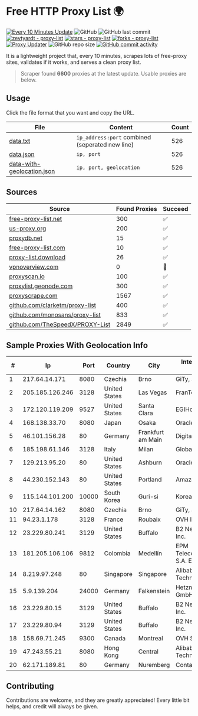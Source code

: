 
# Free HTTP Proxy List 🌍

[![Every 10 Minutes Update](https://github.com/mertguvencli/http-proxy-list/actions/workflows/main.yml/badge.svg?branch=main)](https://github.com/mertguvencli/http-proxy-list/actions/workflows/main.yml)
![GitHub](https://img.shields.io/github/license/mertguvencli/http-proxy-list)
![GitHub last commit](https://img.shields.io/github/last-commit/mertguvencli/http-proxy-list)
[![zevtyardt - proxy-list](https://img.shields.io/static/v1?label=zevtyardt&message=proxy-list&color=blue&logo=github)](https://github.com/zevtyardt/proxy-list "Go to GitHub repo")
[![stars - proxy-list](https://img.shields.io/github/stars/zevtyardt/proxy-list?style=social)](https://github.com/zevtyardt/proxy-list)
[![forks - proxy-list](https://img.shields.io/github/forks/zevtyardt/proxy-list?style=social)](https://github.com/zevtyardt/proxy-list)
[![Proxy Updater](https://github.com/zevtyardt/proxy-list/workflows/Proxy%20Updater/badge.svg)](https://github.com/zevtyardt/proxy-list/actions?query=workflow:"Proxy+Updater")
![GitHub repo size](https://img.shields.io/github/repo-size/zevtyardt/proxy-list)
[![GitHub commit activity](https://img.shields.io/github/commit-activity/m/zevtyardt/proxy-list?logo=commits)](https://github.com/zevtyardt/proxy-list/commits/main)

It is a lightweight project that, every 10 minutes, scrapes lots of free-proxy sites, validates if it works, and serves a clean proxy list.

> Scraper found **6600** proxies at the latest update. Usable proxies are below.

## Usage

Click the file format that you want and copy the URL.

|File|Content|Count|
|----|-------|-----|
|[data.txt](https://raw.githubusercontent.com/mertguvencli/http-proxy-list/main/proxy-list/data.txt)|`ip_address:port` combined (seperated new line)|526|
|[data.json](https://raw.githubusercontent.com/mertguvencli/http-proxy-list/main/proxy-list/data.json)|`ip, port`|526|
|[data-with-geolocation.json](https://raw.githubusercontent.com/mertguvencli/http-proxy-list/main/proxy-list/data-with-geolocation.json)|`ip, port, geolocation`|526|

## Sources

|Source|Found Proxies|Succeed|
|------|-------------|-------|
|[free-proxy-list.net](https://free-proxy-list.net)|300|✅|
|[us-proxy.org](https://www.us-proxy.org)|200|✅|
|[proxydb.net](http://proxydb.net)|15|✅|
|[free-proxy-list.com](https://free-proxy-list.com/?page=&port=&type%5B%5D=http&type%5B%5D=https&up_time=0&search=Search)|10|✅|
|[proxy-list.download](https://www.proxy-list.download/HTTP)|26|✅|
|[vpnoverview.com](https://vpnoverview.com/privacy/anonymous-browsing/free-proxy-servers)|0|🚫|
|[proxyscan.io](https://www.proxyscan.io)|100|✅|
|[proxylist.geonode.com](https://proxylist.geonode.com/api/proxy-list?limit=300&page=1&sort_by=lastChecked&sort_type=desc&protocols=http,https)|300|✅|
|[proxyscrape.com](https://api.proxyscrape.com/v2/?request=displayproxies&protocol=http&timeout=10000&country=all&ssl=all&anonymity=all)|1567|✅|
|[github.com/clarketm/proxy-list](https://raw.githubusercontent.com/clarketm/proxy-list/master/proxy-list-raw.txt)|400|✅|
|[github.com/monosans/proxy-list](https://raw.githubusercontent.com/monosans/proxy-list/main/proxies/http.txt)|833|✅|
|[github.com/TheSpeedX/PROXY-List](https://raw.githubusercontent.com/TheSpeedX/PROXY-List/master/http.txt)|2849|✅|


## Sample Proxies With Geolocation Info

|#|Ip|Port|Country|City|Internet Service Provider|
|-|--|----|-------|----|-------------------------|
|1|217.64.14.171|8080|Czechia|Brno|GiTy, a.s.|
|2|205.185.126.246|3128|United States|Las Vegas|FranTech Solutions|
|3|172.120.119.209|9527|United States|Santa Clara|EGIHosting|
|4|168.138.33.70|8080|Japan|Osaka|Oracle Corporation|
|5|46.101.156.28|80|Germany|Frankfurt am Main|DigitalOcean, LLC|
|6|185.198.61.146|3128|Italy|Milan|Global Router LLC|
|7|129.213.95.20|80|United States|Ashburn|Oracle Corporation|
|8|44.230.152.143|80|United States|Portland|Amazon.com, Inc.|
|9|115.144.101.200|10000|South Korea|Guri-si|Korea Telecom|
|10|217.64.14.162|8080|Czechia|Brno|GiTy, a.s.|
|11|94.23.1.178|3128|France|Roubaix|OVH ISP|
|12|23.229.80.241|3129|United States|Buffalo|B2 Net Solutions Inc.|
|13|181.205.106.106|9812|Colombia|Medellín|EPM Telecomunicaciones S.A. E.S.P.|
|14|8.219.97.248|80|Singapore|Singapore|Alibaba (US) Technology Co., Ltd.|
|15|5.9.139.204|24000|Germany|Falkenstein|Hetzner Online GmbH|
|16|23.229.80.15|3129|United States|Buffalo|B2 Net Solutions Inc.|
|17|23.229.80.94|3129|United States|Buffalo|B2 Net Solutions Inc.|
|18|158.69.71.245|9300|Canada|Montreal|OVH SAS|
|19|47.243.55.21|8080|Hong Kong|Central|Alibaba (US) Technology Co., Ltd.|
|20|62.171.189.81|80|Germany|Nuremberg|Contabo GmbH|



## Contributing

Contributions are welcome, and they are greatly appreciated! Every
little bit helps, and credit will always be given.

